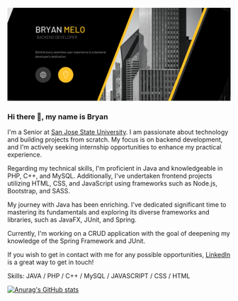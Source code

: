 ![](https://github.com/bryan-melo/bryan-melo/blob/main/web%20banner.png)

### Hi there 👋, my name is Bryan
I'm a Senior at <a href="https://www.sjsu.edu/">San Jose State University</a>. I am passionate about technology and building projects from scratch. My focus is on backend development, and I'm actively seeking internship opportunities to enhance my practical experience.

Regarding my technical skills, I'm proficient in Java and knowledgeable in PHP, C++, and MySQL. Additionally, I've undertaken frontend projects utilizing HTML, CSS, and JavaScript using frameworks such as Node.js, Bootstrap, and SASS.

My journey with Java has been enriching. I've dedicated significant time to mastering its fundamentals and exploring its diverse frameworks and libraries, such as JavaFX, JUnit, and Spring.

Currently, I'm working on a CRUD application with the goal of deepening my knowledge of the Spring Framework and JUnit.

If you wish to get in contact with me for any possible opportunities, <a href="https://www.linkedin.com/in/bryan-melo/">LinkedIn</a> is a great way to get in touch!

Skills: JAVA / PHP / C++ / MySQL / JAVASCRIPT / CSS / HTML


[![Anurag's GitHub stats](https://github-readme-stats.vercel.app/api?username=bryan-melo)](https://github.com/anuraghazra/github-readme-stats)


<!--
**bryan-melo/bryan-melo** is a ✨ _special_ ✨ repository because its `README.md` (this file) appears on your GitHub profile.

Here are some ideas to get you started:

- 🔭 I’m currently working on ...
- 🌱 I’m currently learning ...
- 👯 I’m looking to collaborate on ...
- 🤔 I’m looking for help with ...
- 💬 Ask me about ...
- 📫 How to reach me: ...
- 😄 Pronouns: ...
- ⚡ Fun fact: ...
-->
